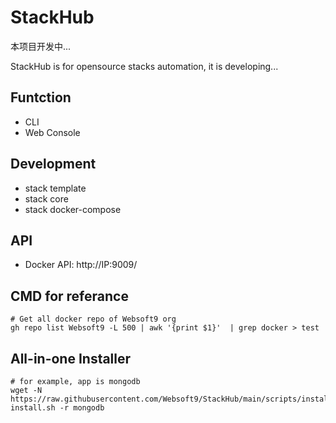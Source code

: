 # StackHub

本项目开发中...

StackHub is for opensource stacks automation, it is developing...

## Funtction

* CLI
* Web Console 

## Development

* stack template
* stack core
* stack docker-compose

## API

* Docker API: http://IP:9009/

## CMD for referance
```
# Get all docker repo of Websoft9 org
gh repo list Websoft9 -L 500 | awk '{print $1}'  | grep docker > test
```
## All-in-one Installer
```
# for example, app is mongodb
wget -N https://raw.githubusercontent.com/Websoft9/StackHub/main/scripts/install.sh;bash install.sh -r mongodb
```
